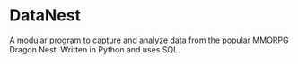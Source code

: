 # DataNest
A modular program to capture and analyze data from the popular MMORPG Dragon Nest. Written in Python and uses SQL.
